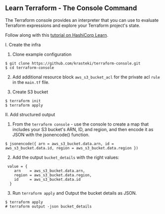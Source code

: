 ## Learn Terraform - The Console Command

The Terraform console provides an interpreter that you can use to evaluate
Terraform expressions and explore your Terraform project's state.

Follow along with this [tutorial on HashiCorp
Learn](https://learn.hashicorp.com/tutorials/terraform/console?in=terraform/cli).

I. Create the infra

1. Clone example configuration

```
$ git clone https://github.com/krasteki/terraform-console.git
$ cd terraform-console
```

2. Add additional resource block `aws_s3_bucket_acl` for the private acl `rule` in the `main.tf` file.

3. Create S3 bucket

```
$ terraform init
$ terraform apply
```

II. Add structured output

1. From the `terraform console` - use the console to create a map that includes your S3 bucket's ARN, ID, and region, and then encode it as JSON with the jsonencode() function.
```
$ jsonencode({ arn = aws_s3_bucket.data.arn, id = aws_s3_bucket.data.id, region = aws_s3_bucket.data.region })
```

2. Add the output `bucket_details` with the right values:
```
 value = {
    arn    = aws_s3_bucket.data.arn,
    region = aws_s3_bucket.data.region,
    id     = aws_s3_bucket.data.id
  }
```

3. Run `terraform apply` and Output the bucket details as JSON.

```
$ terraform apply
# terraform output -json bucket_details
```

